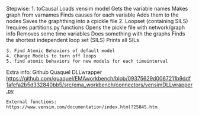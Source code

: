 Stepwise:
	1.  toCausal
			Loads vensim model
			Gets the variable names
			Makes graph from varnames
			Finds causes for each variable
			Adds them to the nodes
			Saves the graphthing into a cpickle file
	2. 	Loopset (containing SILS) 
		!requires partitions.py functions
			Opens the pickle file with network/graph info
			Removes some time variables
			Does something with the graphs
			Finds the shortest independent loop set (SILS)
			Prints all SILs

			
	
	3. Find Atomic Behaviors of default model
	4. Change Models to turn off loops
	5. find atomic behaviors for new models for each timeinterval
	

Extra info:
	Github Quaquel
	DLLwrapper https://github.com/quaquel/EMAworkbench/blob/09375629d0067211b9ddf1afefa2b5d332840bb5/src/ema_workbench/connectors/vensimDLLwrapper.py
	
	External functions:
	https://www.vensim.com/documentation/index.html?25845.htm
	
